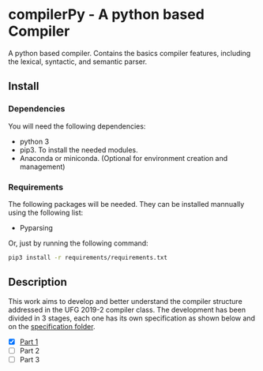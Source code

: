 # compilerPy - A python based Compiler
A python based compiler. Contains the basics compiler features, including the lexical, syntactic, and semantic parser.

## Install

### Dependencies

You will need the following dependencies:
- python 3
- pip3. To install the needed modules.
- Anaconda or miniconda. (Optional for environment creation and management)

### Requirements
The following packages will be needed. They can be installed mannually using the following list:
- Pyparsing

Or, just by running the following command:

```bash
pip3 install -r requirements/requirements.txt
```

## Description
This work aims to develop and better understand the compiler structure addressed in the UFG 2019-2 compiler class. The development has been divided in 3 stages, each one has its own specification as shown below and on the [specification folder](./specifications).
- [x] [Part 1](./specifications/projeto-part1.pdf)
- [ ] Part 2
- [ ] Part 3